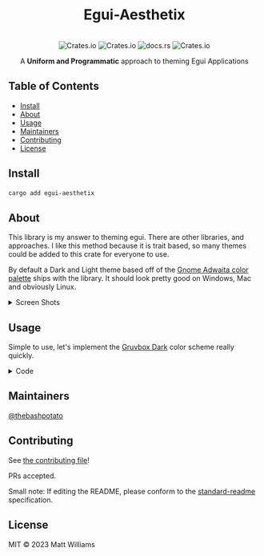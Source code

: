<div align="center">
  <h1>Egui-Aesthetix</h1>
</div>
<br>
<div align="center">
  <img alt="Crates.io" src="https://img.shields.io/badge/standard--readme-OK-green.svg?style=flat-square">
  <img alt="Crates.io" src="https://img.shields.io/crates/v/egui-aesthetix?style=flat-square">
  <img alt="docs.rs" src="https://img.shields.io/docsrs/egui-aesthetix?style=flat-square">
  <img alt="Crates.io" src="https://img.shields.io/crates/d/egui-aesthetix?style=flat-square">
  <br>
  <p>A <b>Uniform and Programmatic</b> approach to theming Egui Applications</p>
</div>

## Table of Contents

- [Install](#install)
- [About](#about)
- [Usage](#usage)
- [Maintainers](#maintainers)
- [Contributing](#contributing)
- [License](#license)

## Install

```bash
cargo add egui-aesthetix
```

## About

This library is my answer to theming egui. There are other libraries, and approaches. I like this method because it is trait based,
so many themes could be added to this crate for everyone to use.

By default a Dark and Light theme based off of the [Gnome Adwaita color palette](https://gnome.pages.gitlab.gnome.org/libadwaita/doc/1-latest/named-colors.html) ships with the library. It should look pretty good on Windows, Mac and obviously Linux.

<details>
<summary>Screen Shots</summary>
<br>

<div align="center">
    <h3>Dark Mode on Kde Plasma</h3>
    <img alt="Dark Mode on KDE Plasma" src="./assets/standard_dark.png">
    <br>
    <h3>Light Mode on Kde Plasma</h3>
    <img alt="Light Mode on KDE Plasma" src="./assets/standard_light.png">
</div>

</details>

## Usage

Simple to use, let's implement the [Gruvbox Dark](https://github.com/morhetz/gruvbox#dark-mode-1)
color scheme really quickly.

<details>
<summary>Code</summary>
<br>

```rust
//! main.rs example
use egui_aesthetix::{
    Aesthetix,
    themes::{StandardDark, StandardLight},
};
use eframe::egui;
use std::rc::Rc;

/// Make a struct that represents a color scheme,
/// there should be no need for it to have any fields.
struct GruvboxDark;

/// Implement the Aesthetix Trait for the theme.
impl Aesthetix for GruvboxDark {
    fn name(&self) -> &str {
        "Gruvbox Dark"
    }

    fn primary_accent_color_visuals(&self) -> egui::Color32 {
        // Dark blue: #458588
        egui::Color32::from_rgb(69, 133, 136)
    }

    fn secondary_accent_color_visuals(&self) -> egui::Color32 {
        // Light blue: #83a598
        egui::Color32::from_rgb(131, 165, 152)
    }

    fn bg_primary_color_visuals(&self) -> egui::Color32 {
        // Dark background: #1d2021
        egui::Color32::from_rgb(29, 32, 33)
    }

    fn bg_secondary_color_visuals(&self) -> egui::Color32 {
        // #3c3836
        egui::Color32::from_rgb(60, 56, 54)
    }

    fn bg_triage_color_visuals(&self) -> egui::Color32 {
        // #504945
        egui::Color32::from_rgb(80, 73, 69)
    }

    fn bg_auxiliary_color_visuals(&self) -> egui::Color32 {
        // #665c54
        egui::Color32::from_rgb(102, 92, 84)
    }

    fn bg_contrast_color_visuals(&self) -> egui::Color32 {
        // #928374
        egui::Color32::from_rgb(146, 131, 116)
    }

    fn fg_primary_text_color_visuals(&self) -> Option<egui::Color32> {
        // #fbf1c7
        Some(egui::Color32::from_rgb(251, 241, 199))
    }

    fn fg_success_text_color_visuals(&self) -> egui::Color32 {
        // #8ec07c
        egui::Color32::from_rgb(142, 192, 124)
    }

    fn fg_warn_text_color_visuals(&self) -> egui::Color32 {
        // #fabd2f
        egui::Color32::from_rgb(250, 189, 47)
    }

    fn fg_error_text_color_visuals(&self) -> egui::Color32 {
        // #fb4934
        egui::Color32::from_rgb(251, 73, 52)
    }

    fn dark_mode_visuals(&self) -> bool {
        true
    }

    fn margin_style(&self) -> f32 {
        10.0
    }

    fn button_padding(&self) -> egui::Vec2 {
        egui::Vec2 { x: 10.0, y: 8.0 }
    }

    fn item_spacing_style(&self) -> f32 {
        15.0
    }

    fn scroll_bar_width_style(&self) -> f32 {
        12.0
    }

    fn rounding_visuals(&self) -> f32 {
        8.0
    }
}

fn main() -> Result<(), eframe::Error> {
    let options = eframe::NativeOptions {
        initial_window_size: Some(egui::vec2(320.0, 240.0)),
        ..Default::default()
    };

    eframe::run_native(
        "My egui App",
        options,
        Box::new(move |creation_context| Box::new(MyApp::new(creation_context))),
    )
}

struct MyApp {
    themes: Vec<Rc<dyn Aesthetix>>, // Available themes for user to switch to.
    active_theme: Rc<dyn Aesthetix>, // Currently active theme.
}

impl MyApp {
    #[must_use]
    fn new(creation_context: &eframe::CreationContext<'_>) -> Self {
        let themes: Vec<Rc<dyn Aesthetix>> = vec![
            Rc::new(Gruvbox),
            Rc::new(StandardDark), // Bundled in the library
            Rc::new(StandardLight) // Bundled in the library
        ];

        // The first theme will be the default
        let active_theme: Rc<dyn Aesthetix> = match themes.first() {
            Some(theme) => theme.clone(),
            None => panic!(
                "The first theme in the list of available themes could not be loaded => 'MyApp::new'"
            ),
        }

        creation_context
            .egui_ctx
            .set_style(active_theme.custom_style());

        Self {
            themes,
            active_theme,
        }
    }
}

impl eframe::App for MyApp {
    fn update(&mut self, context: &egui::Context, _frame: &mut eframe::Frame) {
        // Whenever you make a custom frame, we need to manually set the style atributes,
        // not sure why, as every thing else is set.
        egui::CentralPanel::default()
            .frame(
                egui::Frame::none()
                    .inner_margin(self.active_theme.margin_style())
                    .fill(self.active_theme.bg_primary_color_visuals()),
            )
            .show(context, |ui_central_panel| {
                ui_central_panel.heading("Theme Switcher Example");
                ui_central_panel.horizontal_centered(|ui_horizontal_center| {
                    // add combo box to allow the user to select from the available themes in the themes vector
                    ui_horizontal_center.add_space(15.0);
                    ui_horizontal_center.label("Theme:");
                    egui::ComboBox::from_id_source("theme_switching_combo_box")
                        .width(200.0)
                        .selected_text(self..active_theme.name())
                        .show_ui(ui_horizontal_center, |ui_combobox| {
                            for theme in self.themes.iter() {
                                ui_combobox.selectable_value(
                                    &mut self.active_theme,
                                    theme.clone(),
                                    theme.name(),
                                );
                            }
                        });
                });
                // Update the theme with the one the user selected in selectable_value.
                // In a real application you would want this in another tab or something.
                context.set_style(self.active_theme.custom_style());
            });
    }
}
```

</details>

## Maintainers

[@thebashpotato](https://github.com/thebashpotato)

## Contributing

See [the contributing file](CONTRIBUTING.md)!

PRs accepted.

Small note: If editing the README, please conform to the [standard-readme](https://github.com/RichardLitt/standard-readme) specification.

## License

MIT © 2023 Matt Williams
